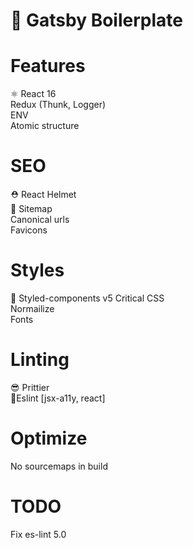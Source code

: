 # 🐣 Gatsby Boilerplate

# Features

⚛ React 16  
Redux (Thunk, Logger)  
ENV  
Atomic structure

# SEO

⛑ React Helmet  
🎯 Sitemap  
Canonical urls  
Favicons

# Styles

💅 Styled-components v5
Critical CSS  
Normailize  
Fonts

# Linting

😎 Prittier  
👮‍ Eslint [jsx-a11y, react]

# Optimize

No sourcemaps in build

# TODO

Fix es-lint 5.0

